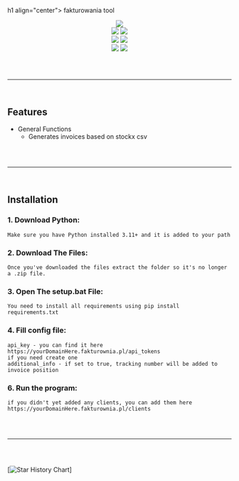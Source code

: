 h1 align="center">
  fakturowania tool
</h1>

<div align="center">
  <img  src="https://cdn.discordapp.com/attachments/1162128087228625109/1162161932451721266/image.png">
  <br>
  <img  src="https://img.shields.io/github/languages/top/karolwelc/fakturownia-tool?color=6d00c1">
  <img  src="https://img.shields.io/github/stars/karolwelc/fakturownia-tool?color=6d00c1&logoColor=6d00c1">
  <br>
  <img  src="https://img.shields.io/github/commit-activity/w/karolwelc/fakturownia-tool?color=6d00c1">
  <img  src="https://img.shields.io/github/last-commit/karolwelc/fakturownia-tool?color=6d00c1&logoColor=6d00c1">
  <br>
  <img  src="https://img.shields.io/github/issues/Smug246/karolwelc/fakturownia-tool?color=6d00c1&logoColor=6d00c1">
  <img  src="https://img.shields.io/github/issues-closed/Smug246/karolwelc/fakturownia-tool?color=6d00c1&logoColor=6d00c1">
  <hr  style="border-radius: 2%; margin-top: 60px; margin-bottom: 60px;"  noshade=""  size="20"  width="100%">
</div>

## Features

- General Functions
    - Generates invoices based on stockx csv
 
<hr  style="border-radius: 2%; margin-top: 60px; margin-bottom: 60px;"  noshade=""  size="20"  width="100%">
  
## Installation

### 1. Download Python:

```
Make sure you have Python installed 3.11+ and it is added to your path
```
### 2. Download The Files:

```
Once you've downloaded the files extract the folder so it's no longer a .zip file.
```
### 3. Open The setup.bat File:

```
You need to install all requirements using pip install requirements.txt
```
### 4. Fill config file:

```
api_key - you can find it here https://yourDomainHere.fakturownia.pl/api_tokens
if you need create one
additional_info - if set to true, tracking number will be added to invoice position
```

### 6. Run the program:

```
if you didn't yet added any clients, you can add them here https://yourDomainHere.fakturownia.pl/clients
```

<hr  style="border-radius: 2%; margin-top: 60px; margin-bottom: 60px;"  noshade=""  size="20"  width="100%">
  
[![Star History Chart](https://api.star-history.com/svg?repos=karolwelc/fakturownia-tool&type=Date)]